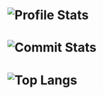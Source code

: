 # ![Profile Stats](https://github-readme-stats.vercel.app/api?username=Pismice&count_private=true&show_icons=true&include_all_commits=true&hide_border=true&theme=tokyonight)

# ![Commit Stats](https://github-readme-streak-stats.herokuapp.com/?user=Pismice&hide_border=true&theme=tokyonight)

# ![Top Langs](https://github-readme-stats.vercel.app/api/top-langs/?username=Pismice&hide_border=true&theme=tokyonight)
